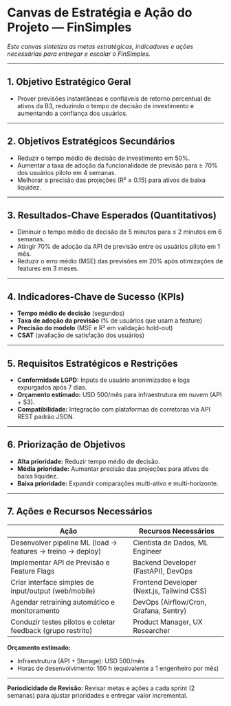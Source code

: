 # Canvas de Estratégia e Ação do Projeto — FinSimples

_Este canvas sintetiza as metas estratégicas, indicadores e ações necessárias para entregar e escalar o FinSimples._

---

## 1. Objetivo Estratégico Geral
- Prover previsões instantâneas e confiáveis de retorno percentual de ativos da B3, reduzindo o tempo de decisão de investimento e aumentando a confiança dos usuários.

---

## 2. Objetivos Estratégicos Secundários
- Reduzir o tempo médio de decisão de investimento em 50%.  
- Aumentar a taxa de adoção da funcionalidade de previsão para ≥ 70% dos usuários piloto em 4 semanas.  
- Melhorar a precisão das projeções (R² ≥ 0.15) para ativos de baixa liquidez.

---

## 3. Resultados-Chave Esperados (Quantitativos)
- Diminuir o tempo médio de decisão de 5 minutos para ≤ 2 minutos em 6 semanas.  
- Atingir 70% de adoção da API de previsão entre os usuários piloto em 1 mês.  
- Reduzir o erro médio (MSE) das previsões em 20% após otimizações de features em 3 meses.

---

## 4. Indicadores-Chave de Sucesso (KPIs)
- **Tempo médio de decisão** (segundos)  
- **Taxa de adoção da previsão** (% de usuários que usam a feature)  
- **Precisão do modelo** (MSE e R² em validação hold-out)  
- **CSAT** (avaliação de satisfação dos usuários)

---

## 5. Requisitos Estratégicos e Restrições
- **Conformidade LGPD:** Inputs de usuário anonimizados e logs expurgados após 7 dias.  
- **Orçamento estimado:** USD 500/mês para infraestrutura em nuvem (API + S3).  
- **Compatibilidade:** Integração com plataformas de corretoras via API REST padrão JSON.

---

## 6. Priorização de Objetivos
- **Alta prioridade:** Reduzir tempo médio de decisão.  
- **Média prioridade:** Aumentar precisão das projeções para ativos de baixa liquidez.  
- **Baixa prioridade:** Expandir comparações multi-ativo e multi-horizonte.

---

## 7. Ações e Recursos Necessários
| Ação                                                       | Recursos Necessários                             |
|------------------------------------------------------------|--------------------------------------------------|
| Desenvolver pipeline ML (load → features → treino → deploy)| Cientista de Dados, ML Engineer                  |
| Implementar API de Previsão e Feature Flags                | Backend Developer (FastAPI), DevOps              |
| Criar interface simples de input/output (web/mobile)       | Frontend Developer (Next.js, Tailwind CSS)       |
| Agendar retraining automático e monitoramento              | DevOps (Airflow/Cron, Grafana, Sentry)           |
| Conduzir testes pilotos e coletar feedback (grupo restrito)| Product Manager, UX Researcher                   |

**Orçamento estimado:**  
- Infraestrutura (API + Storage): USD 500/mês  
- Horas de desenvolvimento: 160 h (equivalente a 1 engenheiro por mês)

---

**Periodicidade de Revisão:** Revisar metas e ações a cada sprint (2 semanas) para ajustar prioridades e entregar valor incremental.
